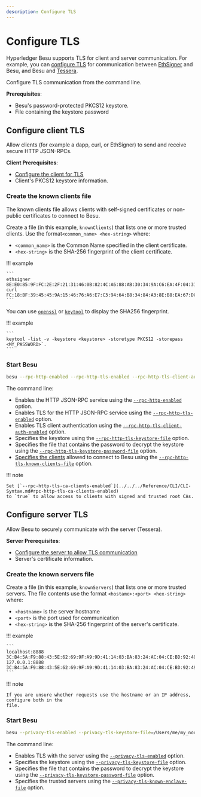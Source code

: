 ```yaml
---
description: Configure TLS
---
```


# Configure TLS

Hyperledger Besu supports TLS for client and server communication. For example, you can
[configure TLS](../../../Concepts/TLS.md) for communication between
[EthSigner](https://docs.ethsigner.consensys.net/en/latest/Concepts/TLS/) and Besu, and Besu and
[Tessera](https://docs.tessera.consensys.net/HowTo/Configure/TLS/).

Configure TLS communication from the command line.

**Prerequisites**:

* Besu's password-protected PKCS12 keystore.
* File containing the keystore password

## Configure client TLS

Allow clients (for example a dapp, curl, or EthSigner) to send and receive secure HTTP JSON-RPCs.

**Client Prerequisites**:

* [Configure the client for TLS]
* Client's PKCS12 keystore information.

### Create the known clients file

The known clients file allows clients with self-signed certificates or non-public certificates to
connect to Besu.

Create a file (in this example, `knownClients`) that lists one or more trusted clients. Use the
format`<common_name> <hex-string>` where:

* `<common_name>` is the Common Name specified in the client certificate.
* `<hex-string>` is the SHA-256 fingerprint of the client certificate.

!!! example

    ```
    ethsigner 8E:E0:85:9F:FC:2E:2F:21:31:46:0B:82:4C:A6:88:AB:30:34:9A:C6:EA:4F:04:31:ED:0F:69:A7:B5:C2:2F:A7
    curl FC:18:BF:39:45:45:9A:15:46:76:A6:E7:C3:94:64:B8:34:84:A3:8E:B8:EA:67:DC:61:C0:29:E6:38:B8:B7:99
    ```

You can use [`openssl`](https://www.openssl.org/) or
[`keytool`](https://docs.oracle.com/javase/6/docs/technotes/tools/solaris/keytool.html) to display
the SHA256 fingerprint.

!!! example

    ```
    keytool -list -v -keystore <keystore> -storetype PKCS12 -storepass <MY_PASSWORD>`.
    ```

### Start Besu

```bash
besu --rpc-http-enabled --rpc-http-tls-enabled --rpc-http-tls-client-auth-enabled --rpc-http-tls-keystore-file=/Users/me/my_node/keystore.pfx --rpc-http-tls-keystore-password-file=/Users/me/my_node/keystorePassword --rpc-http-tls-known-clients-file=/Users/me/my_node/knownClients
```

The command line:

* Enables the HTTP JSON-RPC service using the
  [`--rpc-http-enabled`](../../../Reference/CLI/CLI-Syntax.md#rpc-http-enabled) option.
* Enables TLS for the HTTP JSON-RPC service using the
  [`--rpc-http-tls-enabled`](../../../Reference/CLI/CLI-Syntax.md#rpc-http-tls-enabled) option.
* Enables TLS client authentication using the
  [`--rpc-http-tls-client-auth-enabled`](../../../Reference/CLI/CLI-Syntax.md#rpc-http-tls-client-auth-enabled) option.
* Specifies the keystore using the
  [`--rpc-http-tls-keystore-file`](../../../Reference/CLI/CLI-Syntax.md#rpc-http-tls-keystore-file)
  option.
* Specifies the file that contains the password to decrypt the keystore using the
  [`--rpc-http-tls-keystore-password-file`](../../../Reference/CLI/CLI-Syntax.md#rpc-http-tls-keystore-password-file) option.
* [Specifies the clients](#create-the-known-clients-file) allowed to connect to Besu using the
  [`--rpc-http-tls-known-clients-file`](../../../Reference/CLI/CLI-Syntax.md#rpc-http-tls-known-clients-file) option.

!!! note

    Set [`--rpc-http-tls-ca-clients-enabled`](../../../Reference/CLI/CLI-Syntax.md#rpc-http-tls-ca-clients-enabled)
    to `true` to allow access to clients with signed and trusted root CAs.

## Configure server TLS

Allow Besu to securely communicate with the server (Tessera).

**Server Prerequisites**:

* [Configure the server to allow TLS communication]
* Server's certificate information.

### Create the known servers file

Create a file (in this example, `knownServers`) that lists one or more trusted servers. The file
contents use the format `<hostame>:<port> <hex-string>` where:

* `<hostname>` is the server hostname
* `<port>` is the port used for communication
* `<hex-string>` is the SHA-256 fingerprint of the server's certificate.

!!! example

    ```
    localhost:8888 3C:B4:5A:F9:88:43:5E:62:69:9F:A9:9D:41:14:03:BA:83:24:AC:04:CE:BD:92:49:1B:8D:B2:A4:86:39:4C:AC
    127.0.0.1:8888 3C:B4:5A:F9:88:43:5E:62:69:9F:A9:9D:41:14:03:BA:83:24:AC:04:CE:BD:92:49:1B:8D:B2:A4:86:39:4C:AC
    ```

!!! note

    If you are unsure whether requests use the hostname or an IP address, configure both in the
    file.

### Start Besu

```bash
besu --privacy-tls-enabled --privacy-tls-keystore-file=/Users/me/my_node/keystore.pfx --privacy-tls-keystore-password-file=/Users/me/my_node/keystorePassword --privacy-tls-known-enclave-file=/Users/me/my_node/knownServers
```

The command line:

* Enables TLS with the server using the
  [`--privacy-tls-enabled`](../../../Reference/CLI/CLI-Syntax.md#privacy-tls-enabled) option.
* Specifies the keystore using the
  [`--privacy-tls-keystore-file`](../../../Reference/CLI/CLI-Syntax.md#privacy-tls-keystore-file)
  option.
* Specifies the file that contains the password to decrypt the keystore using the
  [`--privacy-tls-keystore-password-file`](../../../Reference/CLI/CLI-Syntax.md#privacy-tls-keystore-password-file) option.
* Specifies the trusted servers using the
  [`--privacy-tls-known-enclave-file`](../../../Reference/CLI/CLI-Syntax.md#privacy-tls-known-enclave-file) option.

<!-- Links -->
[Configure the client for TLS]: https://docs.ethsigner.consensys.net/en/latest/HowTo/Configure-TLS/#server-tls-connection
[Configure the server to allow TLS communication]: https://docs.tessera.consensys.net/HowTo/Configure/TLS/
